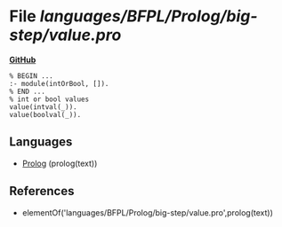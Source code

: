 # File _languages/BFPL/Prolog/big-step/value.pro_
**[GitHub](https://github.com/softlang/yas/blob/master/languages/BFPL/Prolog/big-step/value.pro)**
```
% BEGIN ...
:- module(intOrBool, []).
% END ...
% int or bool values
value(intval(_)).
value(boolval(_)).
```

## Languages
* [Prolog](../languages/Prolog.md) (prolog(text))

## References
* elementOf('languages/BFPL/Prolog/big-step/value.pro',prolog(text))

